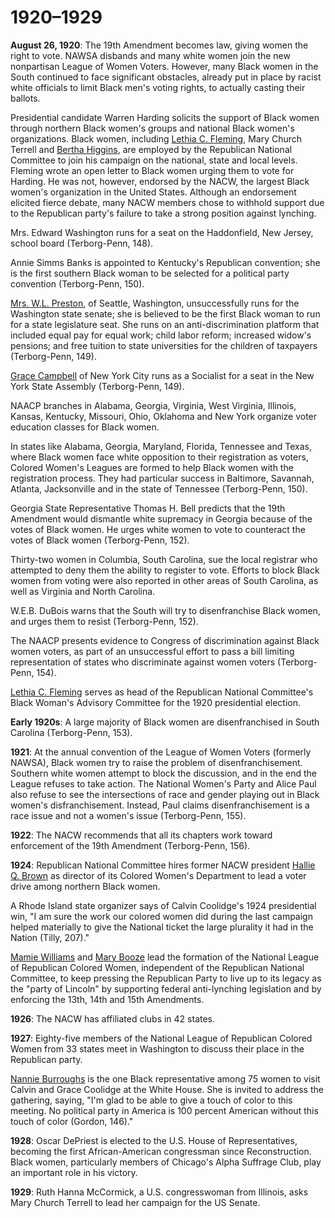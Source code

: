 # 1920&#8211;1929
**August 26, 1920**: The 19th Amendment becomes law, giving women the right to vote. NAWSA disbands and many white women join the new nonpartisan League of Women Voters. However, many Black women in the South continued to face significant obstacles, already put in place by racist white officials to limit Black men's voting rights, to actually casting their ballots. 

Presidential candidate Warren Harding solicits the support of Black women through northern Black women's groups and national Black women's organizations. Black women, including [Lethia C. Fleming](/search?q=Lethia+Fleming), Mary Church Terrell and [Bertha Higgins](/search?q=Bertha+Higgins), are employed by the Republican National Committee to join his campaign on the national, state and local levels. Fleming wrote an open letter to Black women urging them to vote for Harding. He was not, however, endorsed by the NACW, the largest Black women's organization in the United States. Although an endorsement elicited fierce debate, many NACW members chose to withhold support due to the Republican party's failure to take a strong position against lynching. 

Mrs. Edward Washington runs for a seat on the Haddonfield, New Jersey, school board (Terborg-Penn, 148). 

Annie Simms Banks is appointed to Kentucky's Republican convention; she is the first southern Black woman to be selected for a political party convention (Terborg-Penn, 150).

[Mrs. W.L. Preston](/search?q=Mrs+WL+Preston), of Seattle, Washington, unsuccessfully runs for the Washington state senate; she is believed to be the first Black woman to run for a state legislature seat. She runs on an anti-discrimination platform that included equal pay for equal work; child labor reform; increased widow's pensions; and free tuition to state universities for the children of taxpayers (Terborg-Penn, 149). 

[Grace Campbell](/search?q=Grace+Campbell) of New York City runs as a Socialist for a seat in the New York State Assembly (Terborg-Penn, 149).

NAACP branches in Alabama, Georgia, Virginia, West Virginia, Illinois, Kansas, Kentucky, Missouri, Ohio, Oklahoma and New York organize voter education classes for Black women. 

In states like Alabama, Georgia, Maryland, Florida, Tennessee and Texas, where Black women face white opposition to their registration as voters, Colored Women's Leagues are formed to help Black women with the registration process. They had particular success in Baltimore, Savannah, Atlanta, Jacksonville and in the state of Tennessee (Terborg-Penn, 150).

Georgia State Representative Thomas H. Bell predicts that the 19th Amendment would dismantle white supremacy in Georgia because of the votes of Black women. He urges white women to vote to counteract the votes of Black women (Terborg-Penn, 152).

Thirty-two women in Columbia, South Carolina, sue the local registrar who attempted to deny them the ability to register to vote. Efforts to block Black women from voting were also reported in other areas of South Carolina, as well as Virginia and North Carolina.

W.E.B. DuBois warns that the South will try to disenfranchise Black women, and urges them to resist (Terborg-Penn, 152).

The NAACP presents evidence to Congress of discrimination against Black women voters, as part of an unsuccessful effort to pass a bill limiting representation of states who discriminate against women voters (Terborg-Penn, 154).

[Lethia C. Fleming](/search?q=Lethia+Fleming) serves as head of the Republican National Committee's Black Woman's Advisory Committee for the 1920 presidential election. 

**Early 1920s**: A large majority of Black women are disenfranchised in South Carolina (Terborg-Penn, 153).

**1921**: At the annual convention of the League of Women Voters (formerly NAWSA), Black women try to raise the problem of disenfranchisement. Southern white women attempt to block the discussion, and in the end the League refuses to take action. The National Women's Party and Alice Paul also refuse to see the intersections of race and gender playing out in Black women's disfranchisement. Instead, Paul claims disenfranchisement is a race issue and not a women's issue (Terborg-Penn, 155).

**1922**: The NACW recommends that all its chapters work toward enforcement of the 19th Amendment (Terborg-Penn, 156).

**1924**: Republican National Committee hires former NACW president [Hallie Q. Brown](/search?q=Hallie+Brown) as director of its Colored Women's Department to lead a voter drive among northern Black women.

A Rhode Island state organizer says of Calvin Coolidge's 1924 presidential win, "I am sure the work our colored women did during the last campaign helped materially to give the National ticket the large plurality it had in the Nation (Tilly, 207)." 

[Mamie Williams](/search?q=Mamie+Williams) and [Mary Booze](/search?q=Mary+Booze) lead the formation of the National League of Republican Colored Women, independent of the Republican National Committee, to keep pressing the Republican Party to live up to its legacy as the "party of Lincoln" by supporting federal anti-lynching legislation and by enforcing the 13th, 14th and 15th Amendments.

**1926**: The NACW has affiliated clubs in 42 states.

**1927**: Eighty-five members of the National League of Republican Colored Women from 33 states meet in Washington to discuss their place in the Republican party.  

[Nannie Burroughs](/search?q=Nannie+Burroughs) is the one Black representative among 75 women to visit Calvin and Grace Coolidge at the White House. She is invited to address the gathering, saying, "I'm glad to be able to give a touch of color to this meeting. No political party in America is 100 percent American without this touch of color (Gordon, 146)." 

**1928**: Oscar DePriest is elected to the U.S. House of Representatives, becoming the first African-American congressman since Reconstruction. Black women, particularly members of Chicago's Alpha Suffrage Club, play an important role in his victory.

**1929**: Ruth Hanna McCormick, a U.S. congresswoman from Illinois, asks Mary Church Terrell to lead her campaign for the US Senate.